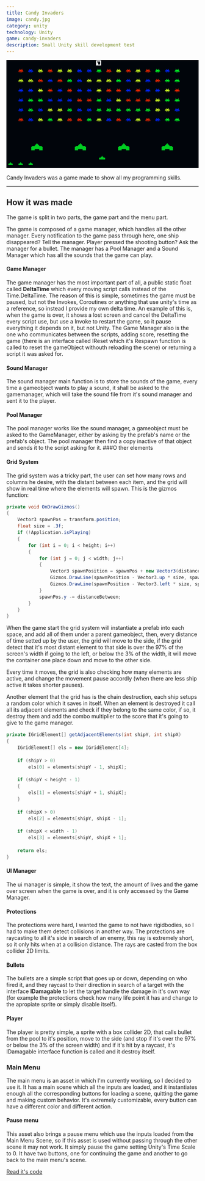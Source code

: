 ```yaml
---
title: Candy Invaders
image: candy.jpg
category: unity
technology: Unity
game: candy-invaders
description: Small Unity skill development test
---
```


<img src="../../img/portfolio/candy.jpg"/>

Candy Invaders was a game made to show all my programming skills.

---

## How it was made

The game is split in two parts, the game part and the menu part.

The game is composed of a game manager, which handles all the other manager. Every notification to the game pass through here, one ship disappeared? Tell the manager. Player pressed the shooting button? Ask the manager for a bullet.
The manager has a Pool Manager and a Sound Manager which has all the sounds that the game can play.
#### Game Manager
The game manager has the most important part of all, a public static float called **DeltaTime** which every moving script calls instead of the Time.DeltaTime. The reason of this is simple, sometimes the game must be paused, but not the Invokes, Coroutines or anything that use unity's time as a reference, so instead I provide my own delta time. An example of this is, when the game is over, it shows a lost screen and cancel the DeltaTime every script use, but use a Invoke to restart the game, so it pause everything it depends on it, but not Unity.
The Game Manager also is the one who communicates between the scripts, adding score, resetting the game (there is an interface called IReset which it's Respawn function is called to reset the gameObject withouth reloading the scene) or returning a script it was asked for.
#### Sound Manager
The sound manager main function is to store the sounds of the game, every time a gameobject wants to play a sound, it shall be asked to the gamemanager, which will take the sound file from it's sound manager and sent it to the player.
#### Pool Manager
The pool manager works like the sound manager, a gameobject must be asked to the GameManager, either by asking by the prefab's name or the prefab's object. The pool manager then find a copy inactive of that object and sends it to the script asking for it.
###O ther elements


#### Grid System
The grid system was a tricky part, the user can set how many rows and columns he desire, with the distant between each item, and the grid will show in real time where the elements will spawn.
This is the gizmos function:

```csharp
private void OnDrawGizmos()
{
    Vector3 spawnPos = transform.position;
    float size = .3f;
    if (!Application.isPlaying)
    {
        for (int i = 0; i < height; i++)
        {
            for (int j = 0; j < width; j++)
            {
                Vector3 spawnPosition = spawnPos + new Vector3(distanceBetween * j, 0);
                Gizmos.DrawLine(spawnPosition - Vector3.up * size, spawnPosition + Vector3.up * size);
                Gizmos.DrawLine(spawnPosition - Vector3.left * size, spawnPosition + Vector3.left * size);
            }
            spawnPos.y -= distanceBetween;
        }
    }
}
```

When the game start the grid system will instantiate a prefab into each space, and add all of them under a parent gameobject, then, every distance of time setted up by the user, the grid will move to the side, if the grid detect that it's most distant element to that side is over the 97% of the screen's width if going to the left, or below the 3% of the width, it will move the container one place down and move to the other side.

Every time it moves, the grid is also checking how many elements are active, and change the movement pause accordly (when there are less ship active it takes shorter pauses).

Another element that the grid has is the chain destruction, each ship setups a random color which it saves in itself. When an element is destroyed it call all its adjacent elements and check if they belong to the same color, if so, it destroy them and add the combo multiplier to the score that it's going to give to the game manager.

```csharp
private IGridElement[] getAdjacentElements(int shipY, int shipX)
{
    IGridElement[] els = new IGridElement[4];

    if (shipY > 0)
        els[0] = elements[shipY - 1, shipX];

    if (shipY < height - 1)
    {
        els[1] = elements[shipY + 1, shipX];
    }

    if (shipX > 0)
        els[2] = elements[shipY, shipX - 1];

    if (shipX < width - 1)
        els[3] = elements[shipY, shipX + 1];

    return els;
}
```

#### UI Manager
The ui manager is simple, it show the text, the amount of lives and the game over screen when the game is over, and it is only accessed by the Game Manager.
#### Protections
The protections were hard, I wanted the game to not have rigidbodies, so I had to make them detect collisions in another way. The protections are raycasting to all it's side in search of an enemy, this ray is extremely short, so it only hits when at a collision distance. The rays are casted from the box collider 2D limits.
#### Bullets
The bullets are a simple script that goes up or down, depending on who fired it, and they raycast to their direction in search of a target with the interface **IDamagable** to let the target handle the damage in it's own way (for example the protections check how many life point it has and change to the apropiate sprite or simply disable itself).
#### Player
The player is pretty simple, a sprite with a box collider 2D, that calls bullet from the pool to it's position, move to the side (and stop if it's over the 97% or below the 3% of the screen width) and if it's hit by a raycast, it's IDamagable interface function is called and it destroy itself.

### Main Menu
The main menu is an asset in which I'm currently working, so I decided to use it. It has a main scene which all the inputs are loaded, and it instantiates enough all the corresponding buttons for loading a scene, quitting the game and making custom behavior. It's extremely customizable, every button can have a different color and different action.
#### Pause menu
This asset also brings a pause menu which use the inputs loaded from the Main Menu Scene, so if this asset is used without passing through the other scene it may not work.
It simply pause the game setting Unity's Time Scale to 0. It have two buttons, one for continuing the game and another to go back to the main menu's scene.

[Read it's code](https://github.com/Bullrich/Candy-Invaders)
